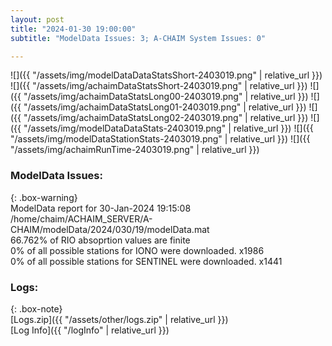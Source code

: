 ```yaml
---
layout: post
title: "2024-01-30 19:00:00"
subtitle: "ModelData Issues: 3; A-CHAIM System Issues: 0"

---
```


![]({{ "/assets/img/modelDataDataStatsShort-2403019.png" | relative_url }})
![]({{ "/assets/img/achaimDataStatsShort-2403019.png" | relative_url }})
![]({{ "/assets/img/achaimDataStatsLong00-2403019.png" | relative_url }})
![]({{ "/assets/img/achaimDataStatsLong01-2403019.png" | relative_url }})
![]({{ "/assets/img/achaimDataStatsLong02-2403019.png" | relative_url }})
![]({{ "/assets/img/modelDataDataStats-2403019.png" | relative_url }})
![]({{ "/assets/img/modelDataStationStats-2403019.png" | relative_url }})
![]({{ "/assets/img/achaimRunTime-2403019.png" | relative_url }})


### ModelData Issues:  
  
{: .box-warning}  
 ModelData report for 30-Jan-2024 19:15:08   
 /home/chaim/ACHAIM_SERVER/A-CHAIM/modelData/2024/030/19/modelData.mat   
 66.762% of RIO absoprtion values are finite   
 0% of all possible stations for IONO were downloaded. x1986   
 0% of all possible stations for SENTINEL were downloaded. x1441   
  


### Logs:  
  
{: .box-note}  
[Logs.zip]({{ "/assets/other/logs.zip" | relative_url }})  
[Log Info]({{ "/logInfo" | relative_url }})  
